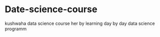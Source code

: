 # Date-science-course
kushwaha data science course her by learning day by day data science programm
